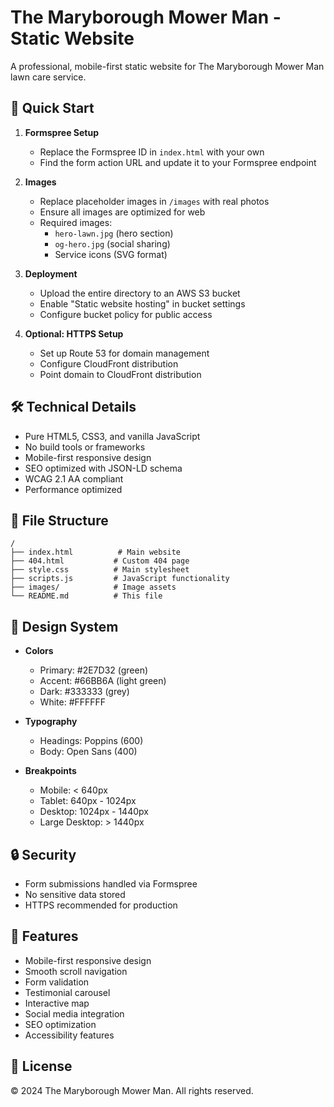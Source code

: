 # The Maryborough Mower Man - Static Website

A professional, mobile-first static website for The Maryborough Mower Man lawn care service.

## 🚀 Quick Start

1. **Formspree Setup**
   - Replace the Formspree ID in `index.html` with your own
   - Find the form action URL and update it to your Formspree endpoint

2. **Images**
   - Replace placeholder images in `/images` with real photos
   - Ensure all images are optimized for web
   - Required images:
     - `hero-lawn.jpg` (hero section)
     - `og-hero.jpg` (social sharing)
     - Service icons (SVG format)

3. **Deployment**
   - Upload the entire directory to an AWS S3 bucket
   - Enable "Static website hosting" in bucket settings
   - Configure bucket policy for public access

4. **Optional: HTTPS Setup**
   - Set up Route 53 for domain management
   - Configure CloudFront distribution
   - Point domain to CloudFront distribution

## 🛠️ Technical Details

- Pure HTML5, CSS3, and vanilla JavaScript
- No build tools or frameworks
- Mobile-first responsive design
- SEO optimized with JSON-LD schema
- WCAG 2.1 AA compliant
- Performance optimized

## 📁 File Structure

```
/
├── index.html          # Main website
├── 404.html           # Custom 404 page
├── style.css          # Main stylesheet
├── scripts.js         # JavaScript functionality
├── images/            # Image assets
└── README.md          # This file
```

## 🎨 Design System

- **Colors**
  - Primary: #2E7D32 (green)
  - Accent: #66BB6A (light green)
  - Dark: #333333 (grey)
  - White: #FFFFFF

- **Typography**
  - Headings: Poppins (600)
  - Body: Open Sans (400)

- **Breakpoints**
  - Mobile: < 640px
  - Tablet: 640px - 1024px
  - Desktop: 1024px - 1440px
  - Large Desktop: > 1440px

## 🔒 Security

- Form submissions handled via Formspree
- No sensitive data stored
- HTTPS recommended for production

## 📱 Features

- Mobile-first responsive design
- Smooth scroll navigation
- Form validation
- Testimonial carousel
- Interactive map
- Social media integration
- SEO optimization
- Accessibility features

## 📄 License

© 2024 The Maryborough Mower Man. All rights reserved. 